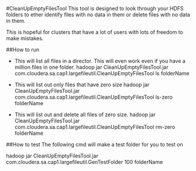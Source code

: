 #CleanUpEmptyFilesTool
This tool is designed to look through your HDFS folders to ether identify files with no data in them or delete files with no data in them.

This is hopeful for clusters that have a lot of users with lots of freedom to make mistakes.  

##How to run
 - This will list all files in a director.  This will even work even if you have a million files in one folder.
hadoop jar CleanUpEmptyFilesTool.jar com.cloudera.sa.cap1.largefileutil.CleanUpEmptyFilesTool ls folderName

 - This will list out only files that have zero size
hadoop jar CleanUpEmptyFilesTool.jar com.cloudera.sa.cap1.largefileutil.CleanUpEmptyFilesTool ls-zero folderName

 - This will list out and delete all files of zero size.
hadoop jar CleanUpEmptyFilesTool.jar com.cloudera.sa.cap1.largefileutil.CleanUpEmptyFilesTool rm-zero folderName

##How to test
The following cmd will make a test folder for you to test on

hadoop jar CleanUpEmptyFilesTool.jar com.cloudera.sa.cap1.largefileutil.GenTestFolder 100 folderName


